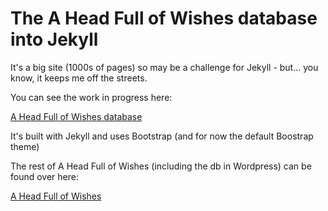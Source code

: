 # The A Head Full of Wishes database into Jekyll


It's a big site (1000s of pages) so may be a challenge for Jekyll - but... you know, it keeps me off the streets.

You can see the work in progress here:

[A Head Full of Wishes database](https://db.fullofwishes.co.uk/)

It's built with Jekyll and uses Bootstrap (and for now the default Boostrap theme)

The rest of A Head Full of Wishes (including the db in Wordpress) can be found over here:

[A Head Full of Wishes](https://www.fullofwishes.co.uk)
